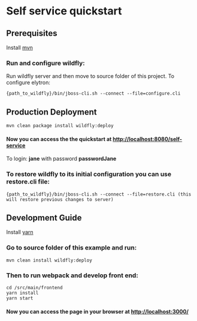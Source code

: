 # Self service quickstart

## Prerequisites

Install [mvn](https://maven.apache.org/)

### Run and configure wildfly:

Run wildfly server and then move to source folder of this project. To configure elytron:
```
{path_to_wildfly}/bin/jboss-cli.sh --connect --file=configure.cli
```

## Production Deployment
```
mvn clean package install wildfly:deploy
```
#### Now you can access the the quickstart at [http://localhost:8080/self-service](http://localhost:8080/self-service) 

To login: **jane** with password **passwordJane**

### To restore wildfly to its initial configuration you can use restore.cli file:
```
{path_to_wildfly}/bin/jboss-cli.sh --connect --file=restore.cli (this will restore previous changes to server)
```

## Development Guide

Install [yarn](https://yarnpkg.com/en/)
 
### Go to source folder of this example and run: 
```
mvn clean install wildfly:deploy
```
### Then to run webpack and develop front end:
```
cd /src/main/frontend
yarn install
yarn start 
```
#### Now you can access the page in your browser at [http://localhost:3000/](http://localhost:3000/) 
